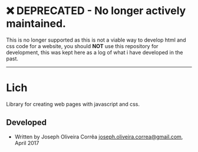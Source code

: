 # :x: **DEPRECATED** - No longer actively maintained.
This is no longer supported as this is not a viable way to develop html and css code for a website, you should **NOT** use this repository for development, this was kept here as a log of what i have developed in the past.

---

# Lich
 Library for creating web pages with javascript and css.

## Developed 
 * Written by Joseph Oliveira Corrêa <joseph.oliveira.correa@gmail.com>, April 2017
